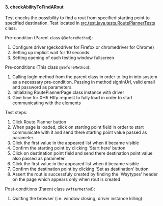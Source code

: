 #### 3. checkAbilityToFindARout
Test checks the possibility to find a rout from specified starting point to specified destination. Test located in [src.test.java.tests.RoutePlannerTests](https://github.com/Marselje/QA_Engineer_InterviewTasks/blob/master/web_testing/src/test/java/tests/RoutePlannerTests.java) class.


Pre-condition (Parent class `@BeforeMethod`):
1. Configure driver (geckodriver for Firefox or chromedriver for Chrome)
2. Setting up implicit wait for 10 seconds
3. Setting opening of each testing window fullscreen

Pre-conditions (This class `@BeforeMethod`):
1. Calling logIn method from the parent class in order to log in into system as a necessary pre-condition. Passing in method signInUrl, valid email and password as parameters.
2. Initializing RoutePlannerPage class instance with driver
3. Give time for XHR Http request to fully load in order to start communicating with the elements

Test steps:
1. Click Route Planner button
2. When page is loaded, click on starting point field in order to start communicate with it and send there starting point value passed as parameter.
3. Click the first value in the appeared list when it became visible
4. Confirm the starting point by clicking 'Start here' button
5. Click on destination point field and send there destination point value also passed as parameter.
6. Click the first value in the appeared list when it became visible
7. Confirm the destination point by clicking 'Set as destination' button
8. Assert the rout is successfuly created by finding the 'Waytypes' header on the page which appears only when rout is created

Post-conditions (Parent class `@AfterMethod`):
1. Quitting the browser (i.e. window closing, driver instance killing)
